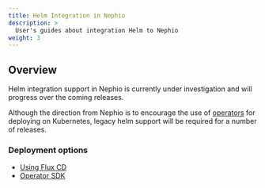 ```yaml
---
title: Helm Integration in Nephio
description: >
  User's guides about integration Helm to Nephio
weight: 3
---
```


## Overview

Helm integration support in Nephio is currently under investigation 
and will progress over the coming releases.  

Although the direction from Nephio is to encourage the use of 
[operators](https://kubernetes.io/docs/concepts/extend-kubernetes/operator/) 
for deploying on Kubernetes, legacy helm support will be required for a number of releases.

### Deployment options

* [Using Flux CD](flux-helm.md)
* [Operator SDK](https://sdk.operatorframework.io/docs/building-operators/helm/)

